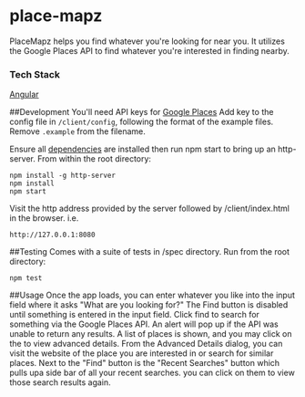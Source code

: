 # place-mapz

PlaceMapz helps you find whatever you're looking for near you. It utilizes the Google Places API to find whatever you're interested in finding nearby.

### Tech Stack
[Angular](https://angularjs.org/)

##Development
You'll need API keys for [Google Places](https://developers.google.com/places/web-service/get-api-key)
Add key to the config file in `/client/config`, following the format of the example files. Remove `.example` from the filename.

Ensure all [dependencies](#installing-dependencies) are installed then run npm start to bring up an http-server. From within the root directory:
```
npm install -g http-server
npm install
npm start
```
Visit the http address provided by the server followed by /client/index.html in the browser.
i.e.
```
http://127.0.0.1:8080
```

##Testing
Comes with a suite of tests in /spec directory. Run from the root directory:
```
npm test
```

##Usage
Once the app loads, you can enter whatever you like into the input field where it asks "What are you looking for?" The Find button is disabled until something is entered in the input field. Click find to search for something via the Google Places API. An alert will pop up if the API was unable to return any results. A list of places is shown, and you may click on the to view advanced details. From the Advanced Details dialog, you can visit the website of the place you are interested in or search for similar places. Next to the "Find" button is the "Recent Searches" button which pulls upa side bar of all your recent searches. you can click on them to view those search results again.
